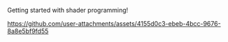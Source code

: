 Getting started with shader programming!



https://github.com/user-attachments/assets/4155d0c3-ebeb-4bcc-9676-8a8e5bf9fd55

